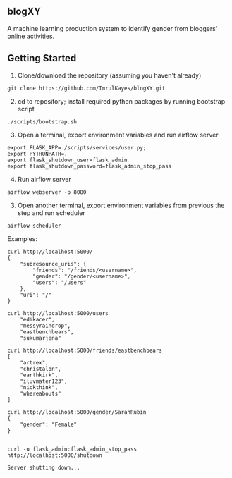 ## blogXY
A machine learning production system to identify gender from bloggers' online activities.


## Getting Started

1. Clone/download the repository (assuming you haven't already)
```
git clone https://github.com/ImrulKayes/blogXY.git
```

2. cd to repository; install required python packages by running bootstrap script
```
./scripts/bootstrap.sh
```

3. Open a terminal, export environment variables and run airflow server
```
export FLASK_APP=./scripts/services/user.py;
export PYTHONPATH=.
export flask_shutdown_user=flask_admin
export flask_shutdown_password=flask_admin_stop_pass
```

4. Run airflow server
```
airflow webserver -p 8080
```

3. Open another terminal, export environment variables from previous the step and run scheduler
```
airflow scheduler
```

Examples:

```
curl http://localhost:5000/
{
    "subresource_uris": {
        "friends": "/friends/<username>", 
        "gender": "/gender/<username>", 
        "users": "/users"
    }, 
    "uri": "/"
}

curl http://localhost:5000/users
    "edikacer", 
    "messyraindrop", 
    "eastbenchbears", 
    "sukumarjena"

curl http://localhost:5000/friends/eastbenchbears
[
    "artrex", 
    "christalon", 
    "earthkirk", 
    "iluvmater123", 
    "nickthink", 
    "whereabouts"
]

curl http://localhost:5000/gender/SarahRubin
{
    "gender": "Female"
}


curl -u flask_admin:flask_admin_stop_pass http://localhost:5000/shutdown

Server shutting down...
```


